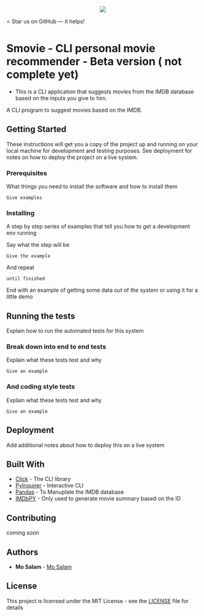 <p align="center">
  <img src="https://user-images.githubusercontent.com/12870986/94659227-876b3700-0336-11eb-984b-f2c8fccc131e.png">
</p>


:star: Star us on GitHub — it helps!

# Smovie - CLI personal movie recommender - Beta version ( not complete yet)

- This is a CLI application that suggests movies from the IMDB database based on the inputs you give to him.

A CLI program to suggest movies based on the IMDB.

## Getting Started

These instructions will get you a copy of the project up and running on your local machine for development and testing purposes. See deployment for notes on how to deploy the project on a live system.

### Prerequisites

What things you need to install the software and how to install them

```
Give examples
```

### Installing

A step by step series of examples that tell you how to get a development env running

Say what the step will be

```
Give the example
```

And repeat

```
until finished
```

End with an example of getting some data out of the system or using it for a little demo

## Running the tests

Explain how to run the automated tests for this system

### Break down into end to end tests

Explain what these tests test and why

```
Give an example
```

### And coding style tests

Explain what these tests test and why

```
Give an example
```

## Deployment

Add additional notes about how to deploy this on a live system

## Built With

- [Click](https://palletsprojects.com/p/click/) - The CLI library
- [PyInquirer](https://github.com/CITGuru/PyInquirer) - Interactive CLI
- [Pandas](https://pandas.pydata.org/docs/) - To Manuplate the IMDB database
- [IMDbPY](https://imdbpy.github.io/) - Only used to generate movie summary based on the ID

## Contributing

<!-- Please read [CONTRIBUTING.md](https://gist.github.com/PurpleBooth/b24679402957c63ec426) for details on our code of conduct, and the process for submitting pull requests to us. -->

coming soon

## Authors

- **Mo Salam** - [Mo Salam](https://github.com/m7salam)

## License

This project is licensed under the MIT License - see the [LICENSE](LICENSE) file for details
